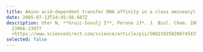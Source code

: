 ```yaml
---
title: Amino acid-dependent transfer RNA affinity in a class aminoacyl-tRNA synthetase
date: 2005-07-13T14:45:58.687Z
description: Uter N, **Gruic-Sovulj I**, Perona JJ*. J. Biol. Chem. 280 (2005)
  23966-23977
  <https://www.sciencedirect.com/science/article/pii/S0021925820674543?via%3Dihub>
selected: false
---
```

